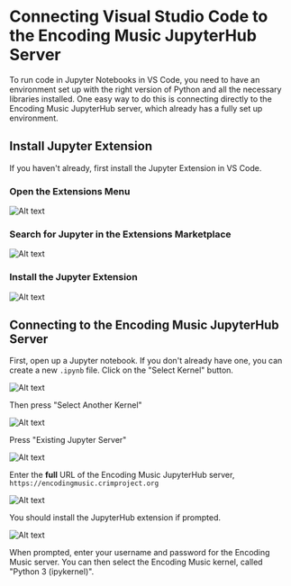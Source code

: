 # Connecting Visual Studio Code to the Encoding Music JupyterHub Server

To run code in Jupyter Notebooks in VS Code, you need to have an environment set up with the right version of Python and all the necessary libraries installed. One easy way to do this is connecting directly to the Encoding Music JupyterHub server, which already has a fully set up environment.

## Install Jupyter Extension

If you haven't already, first install the Jupyter Extension in VS Code.

### Open the Extensions Menu

![Alt text](images/vs_jupyter_extension1.png)

### Search for Jupyter in the Extensions Marketplace

![Alt text](images/vs_jupyter_extension2.png)

### Install the Jupyter Extension

![Alt text](images/vs_jupyter_extension3.png)

## Connecting to the Encoding Music JupyterHub Server

First, open up a Jupyter notebook. If you don't already have one, you can create a new `.ipynb` file. Click on the "Select Kernel" button.

![Alt text](images/vs_jupyterhub1.png)

Then press "Select Another Kernel"

![Alt text](images/vs_jupyterhub2.png)

Press "Existing Jupyter Server"

![Alt text](images/vs_jupyterhub3.png)

Enter the **full** URL of the Encoding Music JupyterHub server, `https://encodingmusic.crimproject.org`

![Alt text](images/vs_jupyterhub4.png)

You should install the JupyterHub extension if prompted.

![Alt text](images/vs_jupyterhub5.png)

When prompted, enter your username and password for the Encoding Music server. You can then select the Encoding Music kernel, called "Python 3 (ipykernel)".
